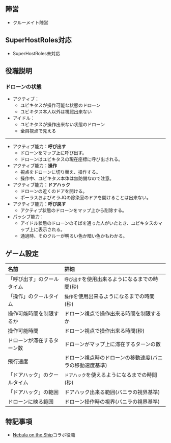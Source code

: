 ## 陣営
- クルーメイト陣営

## SuperHostRoles対応
- SuperHostRoles未対応

## 役職説明
### ドローンの状態
- アクティブ：
  - ユビキタスが操作可能な状態のドローン
  - ユビキタス本人以外は視認出来ない
- アイドル：
  - ユビキタスが操作出来ない状態のドローン
  - 全員視点で見える
<hr>

- アクティブ能力：**呼び出す**
  - ドローンをマップ上に呼び出す。
  - ドローンはユビキタスの現在座標に呼び出される。
- アクティブ能力：**操作**
  - 視点をドローンに切り替え、操作する。
  - 操作中、ユビキタス本体は無防備なので注意。
- アクティブ能力：**ドアハック**
  - ドローンの近くのドアを開ける。
  - ポーラスおよびミラJQの除染室のドアを開けることは出来ない。
- アクティブ能力：**呼び戻す**
  - アクティブ状態のドローンをマップ上から削除する。
- パッシブ能力：
  - アイドル状態のドローンのそばを通った人がいたとき、ユビキタスのマップ上に表示される。
  - 通過時、そのクルーが明るい色か暗い色かもわかる。

## ゲーム設定
| 名前 | 詳細 |
| :-- | :-- |
| 「呼び出す」のクールタイム | `呼び出す`を使用出来るようになるまでの時間(秒) |
| 「操作」のクールタイム | `操作`を使用出来るようになるまでの時間(秒) |
| 操作可能時間を制限するか | ドローン視点で操作出来る時間を制限するか |
| 操作可能時間 | ドローン視点で操作出来る時間(秒) |
| ドローンが滞在するターン数 | ドローンがマップ上に滞在するターンの数 |
| 飛行速度 | ドローン視点時のドローンの移動速度(バニラの移動速度基準) |
| 「ドアハック」のクールタイム | `ドアハック`を使えるようになるまでの時間(秒) |
| 「ドアハック」の範囲 | ドアハック出来る範囲(バニラの視界基準) |
| ドローンに映る範囲 | ドローン操作時の視界(バニラの視界基準) |

## 特記事項 <!-- 不要な場合はまるごと消す -->
- [Nebula on the Ship](https://github.com/Dolly1016/Nebula)コラボ役職